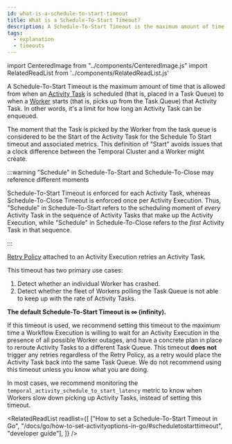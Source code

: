 ```yaml
---
id: what-is-a-schedule-to-start-timeout
title: What is a Schedule-To-Start Timeout?
description: A Schedule-To-Start Timeout is the maximum amount of time that is allowed from when an Activity Task is placed in a Task Queue to when a Worker picks it up from the Task Queue.
tags:
  - explanation
  - timeouts
---
```


import CenteredImage from "../components/CenteredImage.js"
import RelatedReadList from '../components/RelatedReadList.js'

A Schedule-To-Start Timeout is the maximum amount of time that is allowed from when an [Activity Task](/docs/content/what-is-an-activity-task) is scheduled (that is, placed in a Task Queue) to when a [Worker](/docs/content/what-is-a-worker) starts (that is, picks up from the Task Queue) that Activity Task.
In other words, it's a limit for how long an Activity Task can be enqueued.

The moment that the Task is picked by the Worker from the task queue is considered to be the Start of the Activity Task for the Schedule To Start timeout and associated metrics.
This definition of "Start" avoids issues that a clock difference between the Temporal Cluster and a Worker might create.

<CenteredImage
imagePath="/diagrams/schedule-to-start-timeout.svg"
imageSize="100"
title="Schedule-To-Start Timeout period"
/>


:::warning "Schedule" in Schedule-To-Start and Schedule-To-Close may reference different moments

Schedule-To-Start Timeout is enforced for each Activity Task, whereas Schedule-To-Close Timeout is enforced once per Activity Execution.
Thus, "Schedule" in Schedule-To-Start refers to the scheduling moment of *every* Activity Task in the sequence of Activity Tasks that make up the Activity Execution, while
"Schedule" in Schedule-To-Close refers to the *first* Activity Task in that sequence.

:::


[Retry Policy](/docs/content/what-is-a-retry-policy) attached to an Activity Execution retries an Activity Task.
 
<CenteredImage
imagePath="/diagrams/schedule-to-start-timeout-with-retry.svg"
imageSize="100"
title="Start-To-Close Timeout period with retries"
/>

This timeout has two primary use cases:

1. Detect whether an individual Worker has crashed.
2. Detect whether the fleet of Workers polling the Task Queue is not able to keep up with the rate of Activity Tasks.

**The default Schedule-To-Start Timeout is ∞ (infinity).**

If this timeout is used, we recommend setting this timeout to the maximum time a Workflow Execution is willing to wait for an Activity Execution in the presence of all possible Worker outages, and have a concrete plan in place to reroute Activity Tasks to a different Task Queue.
This timeout **does not** trigger any retries regardless of the Retry Policy, as a retry would place the Activity Task back into the same Task Queue.
We do not recommend using this timeout unless you know what you are doing.

In most cases, we recommend monitoring the `temporal_activity_schedule_to_start_latency` metric to know when Workers slow down picking up Activity Tasks, instead of setting this timeout.

<RelatedReadList
readlist={[
["How to set a Schedule-To-Start Timeout in Go", "/docs/go/how-to-set-activityoptions-in-go/#scheduletostarttimeout", "developer guide"],
]}
/>
